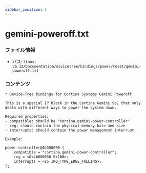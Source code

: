 ```yaml
---
sidebar_position: 5
---
```

# gemini-poweroff.txt

### ファイル情報

- パス: `linux-v6.12/Documentation/devicetree/bindings/power/reset/gemini-poweroff.txt`

### コンテンツ

```txt
* Device-Tree bindings for Cortina Systems Gemini Poweroff

This is a special IP block in the Cortina Gemini SoC that only
deals with different ways to power the system down.

Required properties:
- compatible: should be "cortina,gemini-power-controller"
- reg: should contain the physical memory base and size
- interrupts: should contain the power management interrupt

Example:

power-controller@4b000000 {
	compatible = "cortina,gemini-power-controller";
	reg = <0x4b000000 0x100>;
	interrupts = <26 IRQ_TYPE_EDGE_FALLING>;
};

```
